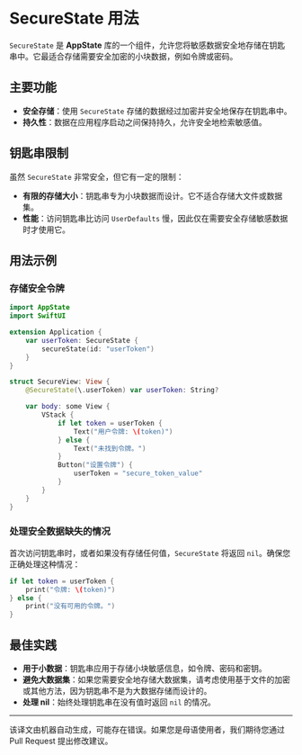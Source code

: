 # SecureState 用法

`SecureState` 是 **AppState** 库的一个组件，允许您将敏感数据安全地存储在钥匙串中。它最适合存储需要安全加密的小块数据，例如令牌或密码。

## 主要功能

- **安全存储**：使用 `SecureState` 存储的数据经过加密并安全地保存在钥匙串中。
- **持久性**：数据在应用程序启动之间保持持久，允许安全地检索敏感值。

## 钥匙串限制

虽然 `SecureState` 非常安全，但它有一定的限制：

- **有限的存储大小**：钥匙串专为小块数据而设计。它不适合存储大文件或数据集。
- **性能**：访问钥匙串比访问 `UserDefaults` 慢，因此仅在需要安全存储敏感数据时才使用它。

## 用法示例

### 存储安全令牌

```swift
import AppState
import SwiftUI

extension Application {
    var userToken: SecureState {
        secureState(id: "userToken")
    }
}

struct SecureView: View {
    @SecureState(\.userToken) var userToken: String?

    var body: some View {
        VStack {
            if let token = userToken {
                Text("用户令牌: \(token)")
            } else {
                Text("未找到令牌。")
            }
            Button("设置令牌") {
                userToken = "secure_token_value"
            }
        }
    }
}
```

### 处理安全数据缺失的情况

首次访问钥匙串时，或者如果没有存储任何值，`SecureState` 将返回 `nil`。确保您正确处理这种情况：

```swift
if let token = userToken {
    print("令牌: \(token)")
} else {
    print("没有可用的令牌。")
}
```

## 最佳实践

- **用于小数据**：钥匙串应用于存储小块敏感信息，如令牌、密码和密钥。
- **避免大数据集**：如果您需要安全地存储大数据集，请考虑使用基于文件的加密或其他方法，因为钥匙串不是为大数据存储而设计的。
- **处理 nil**：始终处理钥匙串在没有值时返回 `nil` 的情况。

---
该译文由机器自动生成，可能存在错误。如果您是母语使用者，我们期待您通过 Pull Request 提出修改建议。
